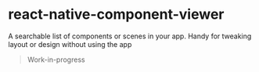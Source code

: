 # react-native-component-viewer
A searchable list of components or scenes in your app. Handy for tweaking layout or design without using the app


> Work-in-progress
